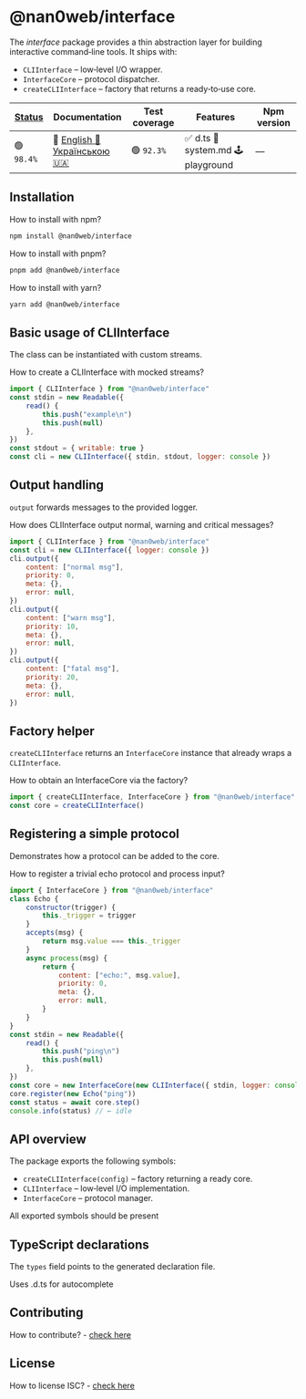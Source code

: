 # @nan0web/interface

The *interface* package provides a thin abstraction layer for building
interactive command‑line tools. It ships with:

- `CLIInterface` – low‑level I/O wrapper.
- `InterfaceCore` – protocol dispatcher.
- `createCLIInterface` – factory that returns a ready‑to‑use core.

|[Status](https://github.com/nan0web/monorepo/blob/main/system.md#написання-сценаріїв)|Documentation|Test coverage|Features|Npm version|
|---|---|---|---|---|
 |🟢 `98.4%` |🧪 [English 🏴󠁧󠁢󠁥󠁮󠁧󠁿](https://github.com/nan0web/interface/blob/main/README.md)<br />[Українською 🇺🇦](https://github.com/nan0web/interface/blob/main/docs/uk/README.md) |🟢 `92.3%` |✅ d.ts 📜 system.md 🕹️ playground |— |

## Installation

How to install with npm?
```bash
npm install @nan0web/interface
```

How to install with pnpm?
```bash
pnpm add @nan0web/interface
```

How to install with yarn?
```bash
yarn add @nan0web/interface
```

## Basic usage of CLIInterface

The class can be instantiated with custom streams.

How to create a CLIInterface with mocked streams?
```js
import { CLIInterface } from "@nan0web/interface"
const stdin = new Readable({
	read() {
		this.push("example\n")
		this.push(null)
	},
})
const stdout = { writable: true }
const cli = new CLIInterface({ stdin, stdout, logger: console })
```
## Output handling

`output` forwards messages to the provided logger.

How does CLIInterface output normal, warning and critical messages?
```js
import { CLIInterface } from "@nan0web/interface"
const cli = new CLIInterface({ logger: console })
cli.output({
	content: ["normal msg"],
	priority: 0,
	meta: {},
	error: null,
})
cli.output({
	content: ["warn msg"],
	priority: 10,
	meta: {},
	error: null,
})
cli.output({
	content: ["fatal msg"],
	priority: 20,
	meta: {},
	error: null,
})
```
## Factory helper

`createCLIInterface` returns an `InterfaceCore` instance that already wraps a `CLIInterface`.

How to obtain an InterfaceCore via the factory?
```js
import { createCLIInterface, InterfaceCore } from "@nan0web/interface"
const core = createCLIInterface()
```
## Registering a simple protocol

Demonstrates how a protocol can be added to the core.

How to register a trivial echo protocol and process input?
```js
import { InterfaceCore } from "@nan0web/interface"
class Echo {
	constructor(trigger) {
		this._trigger = trigger
	}
	accepts(msg) {
		return msg.value === this._trigger
	}
	async process(msg) {
		return {
			content: ["echo:", msg.value],
			priority: 0,
			meta: {},
			error: null,
		}
	}
}
const stdin = new Readable({
	read() {
		this.push("ping\n")
		this.push(null)
	},
})
const core = new InterfaceCore(new CLIInterface({ stdin, logger: console }))
core.register(new Echo("ping"))
const status = await core.step()
console.info(status) // ← idle
```
## API overview

The package exports the following symbols:

- `createCLIInterface(config)` – factory returning a ready core.
- `CLIInterface` – low‑level I/O implementation.
- `InterfaceCore` – protocol manager.

All exported symbols should be present

## TypeScript declarations

The `types` field points to the generated declaration file.

Uses .d.ts for autocomplete

## Contributing

How to contribute? - [check here](./CONTRIBUTING.md)

## License

How to license ISC? - [check here](./LICENSE)
